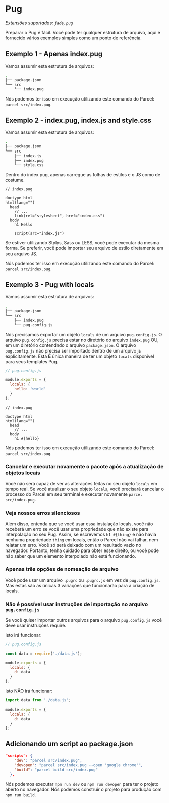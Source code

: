 # Pug

_Extensões suportadas: `jade`, `pug`_

Preparar o Pug é fácil. Você pode ter qualquer estrutura de arquivo, aqui é fornecido vários exemplos simples como um ponto de referência.

## Exemplo 1 - Apenas index.pug

Vamos assumir esta estrutura de arquivos:

```bash
.
├── package.json
└── src
    └── index.pug
```

Nós podemos ter isso em execução utilizando este comando do Parcel: `parcel src/index.pug`.

## Exemplo 2 - index.pug, index.js and style.css

Vamos assumir esta estrutura de arquivos:

```bash
.
├── package.json
└── src
    ├── index.js
    ├── index.pug
    └── style.css
```

Dentro do index.pug, apenas carregue as folhas de estilos e o JS como de costume.

```pug
// index.pug

doctype html
html(lang="")
  head
    // ...
    link(rel="stylesheet", href="index.css")
  body
    h1 Hello

    script(src="index.js")
```

Se estiver utilizando Stylys, Sass ou LESS, você pode executar da mesma forma. Se preferir, você pode importar seu arquivo de estilo diretamente em seu arquivo JS.

Nós podemos ter isso em execução utilizando este comando do Parcel: `parcel src/index.pug`.

## Exemplo 3 - Pug with locals

Vamos assumir esta estrutura de arquivos:

```bash
.
├── package.json
└── src
    ├── index.pug
    └── pug.config.js
```

Nós precisamos exportar um objeto `locals` de um arquivo `pug.config.js`. O arquivo `pug.config.js` precisa estar no diretório do arquivo `index.pug` OU, em um diretório contendndo o arquivo `package.json`. O arquivo `pug.config.js` não precisa ser importado dentro de um arquivo js explicitamente. Esta **É** única maneira de ter um objeto `locals` disponível para seus templates Pug.

```js
// pug.config.js

module.exports = {
  locals: {
    hello: 'world'
  }
};
```

```pug
// index.pug

doctype html
html(lang="")
  head
    // ...
  body
    h1 #{hello}
```

Nós podemos ter isso em execução utilizando este comando do Parcel: `parcel src/index.pug`.

### Cancelar e executar novamente o pacote após a atualização de objetos locais

Você não será capaz de ver as alterações feitas no seu objeto `locals` em tempo real. Se você atualizar o seu objeto `locals`, você precisará cancelar o processo do Parcel em seu terminal e executar novamente `parcel src/index.pug`.

### Veja nossos erros silenciosos

Além disso, entenda que se você usar essa instalação locals, você não receberá um erro se você usar uma propriedade que não existe para interpolação no seu Pug. Assim, se escrevemos `h1 #{thing}` e não havia nenhuma propriedade `thing` em locals, então o Parcel não vai falhar, nem relatar um erro. Você só será deixado com um resultado vazio no navegador. Portanto, tenha cuidado para obter esse direito, ou você pode não saber que um elemento interpolado não está funcionando.

### Apenas três opções de nomeação de arquivo

Você pode usar um arquivo `.pugrc` ou `.pugrc.js` em vez de `pug.config.js`. Mas estas são as únicas 3 variações que funcionarão para a criação de locals.

### Não é possível usar instruções de importação no arquivo `pug.config.js`

Se você quiser importar outros arquivos para o arquivo `pug.config.js` você deve usar instruções require.

Isto irá funcionar:

```js
// pug.config.js

const data = require('./data.js');

module.exports = {
  locals: {
    d: data
  }
};
```

Isto NÃO irá funcionar:

```js
import data from './data.js';

module.exports = {
  locals: {
    d: data
  }
};
```

## Adicionando um script ao package.json

```json
"scripts": {
    "dev": "parcel src/index.pug",
    "devopen": "parcel src/index.pug --open 'google chrome'",
    "build": "parcel build src/index.pug"
  },
```

Nós podemos executar `npm run dev` ou `npm run devopen` para ter o projeto aberto no navegador. Nós podemos construir o projeto para produção com `npm run build`.
